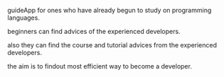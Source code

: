 guideApp for ones who have already begun to study on programming languages.

beginners can find advices of the experienced developers.

also they can find the course and tutorial advices from the experienced developers.

the aim is to findout most efficient way to become a developer.

